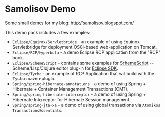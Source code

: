 Samolisov Demo
==============
Some small demos for my blog: http://samolisov.blogspot.com/

This demo pack includes a few examples:

 * `Eclipse/Equinox/Servletbridge` - an example of using Equinox Servletbridge for deployment OSGi-based web-application
on Tomcat.
 * `Eclipse/RCP/Hyperbola` - a demo Eclipse RCP application from the "RCP" book.
 * `Eclipse/SchemeScript` - contains some examples for [SchemeScript](http://github.com/schemeway/SchemeScript) -- 
Scheme/Lisp/Clojure editor plug-in for [Eclipse SDK](http://eclipse.org).
 * `Eclipse/Tycho` - an example of RCP Application that will build with the Tycho maven-plugin.
 * `Spring/spring-hibernate-annotations` - a demo of using Spring + Hibernate + Container Management Transactions (CMT).
 * `Spring/spring-hibernate-interceptor` - a demo of using Spring + Hibernate Interceptor for Hibernate Session management.
 * `Spring/spring-jta-xa` - a demo of using global transactions via `Atomikos TransactionsEssentials`.
